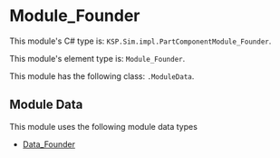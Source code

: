 # Module_Founder

This module's C# type is: `KSP.Sim.impl.PartComponentModule_Founder`.

This module's element type is: `Module_Founder`.

This module has the following class: `.ModuleData`.

## Module Data

This module uses the following module data types

- [Data_Founder](Data_Founder.md)